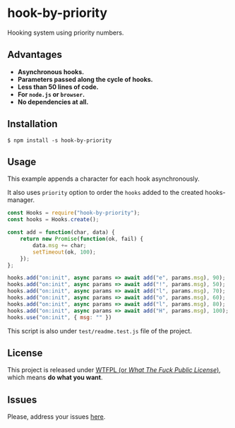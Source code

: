 # hook-by-priority

Hooking system using priority numbers.

## Advantages

 - **Asynchronous hooks.**
 - **Parameters passed along the cycle of hooks.**
 - **Less than 50 lines of code.**
 - **For `node.js` or `browser`.**
 - **No dependencies at all.**

## Installation

`$ npm install -s hook-by-priority`

## Usage

This example appends a character for each hook asynchronously.

It also uses `priority` option to order the `hooks` added to the created hooks-manager.

```js
const Hooks = require("hook-by-priority");
const hooks = Hooks.create();

const add = function(char, data) {
	return new Promise(function(ok, fail) {
		data.msg += char;
		setTimeout(ok, 100);
	});
};

hooks.add("on:init", async params => await add("e", params.msg), 90);
hooks.add("on:init", async params => await add("!", params.msg), 50);
hooks.add("on:init", async params => await add("l", params.msg), 70);
hooks.add("on:init", async params => await add("o", params.msg), 60);
hooks.add("on:init", async params => await add("l", params.msg), 80);
hooks.add("on:init", async params => await add("H", params.msg), 100);
hooks.use("on:init", { msg: "" })
```

This script is also under `test/readme.test.js` file of the project.

## License

This project is released under [WTFPL (or *What The Fuck Public License*)](https://es.wikipedia.org/wiki/WTFPL), which means **do what you want**.

## Issues

Please, address your issues [here](https://github.com/allnulled/hook-by-priority/issues).